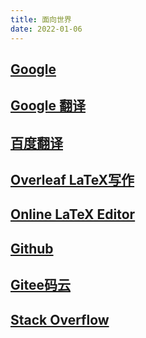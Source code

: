 ```yaml
---
title: 面向世界
date: 2022-01-06
---
```


## [Google](https://www.google.com/)

## [Google 翻译](https://translate.google.cn/)

## [百度翻译](https://fanyi.baidu.com/)

## [Overleaf LaTeX写作](https://www.overleaf.com/)

## [Online LaTeX Editor](https://latex.codecogs.com/)

## [Github](https://github.com/)

## [Gitee码云](https://gitee.com/)

## [Stack Overflow](https://stackoverflow.com/)